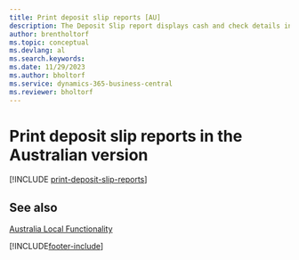 ```yaml
---
title: Print deposit slip reports [AU]
description: The Deposit Slip report displays cash and check details in a format required by the bank in the Australian version.
author: brentholtorf
ms.topic: conceptual
ms.devlang: al
ms.search.keywords:
ms.date: 11/29/2023
ms.author: bholtorf
ms.service: dynamics-365-business-central
ms.reviewer: bholtorf
---
```

# Print deposit slip reports in the Australian version

[!INCLUDE [print-deposit-slip-reports](../includes/AUNZ/print-deposit-slip-reports.md)]

## See also

[Australia Local Functionality](australia-local-functionality.md)


[!INCLUDE[footer-include](../../includes/footer-banner.md)]